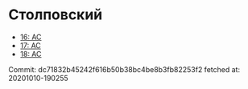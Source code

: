 # Столповский
- [16: AC](16.md)
- [17: AC](17.md)
- [18: AC](18.md)

Commit: dc71832b45242f616b50b38bc4be8b3fb82253f2
 fetched at: 20201010-190255
